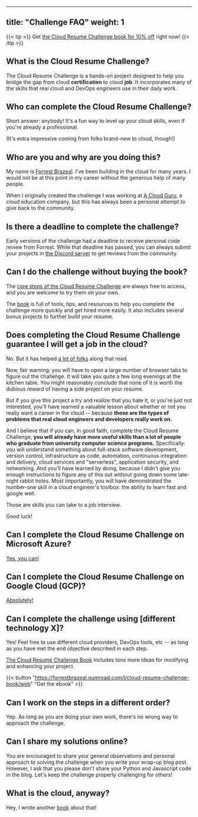 
---
title: "Challenge FAQ"
weight: 1
---

{{< tip >}}
Get [the Cloud Resume Challenge book for 10% off](https://forrestbrazeal.gumroad.com/l/cloud-resume-challenge-book/website-offer) right now!
{{< /tip >}}

## What is the Cloud Resume Challenge?

The Cloud Resume Challenge is a hands-on project designed to help you bridge the gap from cloud **certification** to cloud **job**. It incorporates many of the skills that real cloud and DevOps engineers use in their daily work.

## Who can complete the Cloud Resume Challenge?

Short answer: anybody! It's a fun way to level up your cloud skills, even if you're already a professional.

(It's extra impressive coming from folks brand-new to cloud, though!)

## Who are you and why are you doing this?

My name is [Forrest Brazeal](https://forrestbrazeal.com). I've been building in the cloud for many years. I would not be at this point in my career without the generous help of many people.

When I originally created the challenge I was working at [A Cloud Guru](https://acloudguru.com), a cloud education company, but this has always been a personal attempt to give back to the community. 

## Is there a deadline to complete the challenge?
Early versions of the challenge had a deadline to receive personal code review from Forrest. While that deadline has passed, you can always submit your projects in [the Discord server](https://discord.gg/2PTwAth) to get reviews from the community.

## Can I do the challenge without buying the book?

The [core steps of the Cloud Resume Challenge](../the-challenge) are always free to access, and you are welcome to try them on your own.

The [book](https://cloudresumechallenge.dev/book) is full of tools, tips, and resources to help you complete the challenge more quickly and get hired more easily. It also includes several bonus projects to further build your resume.

## Does completing the Cloud Resume Challenge guarantee I will get a job in the cloud?

No. But it has helped [a lot of folks](https://cloudresumechallenge.dev/halloffame) along that road.

Now, fair warning: you will have to open a large number of browser tabs to figure out the challenge. It will take you quite a few long evenings at the kitchen table. You might reasonably conclude that none of it is worth the dubious reward of having a side project on your resume.

But if you give this project a try and realize that you hate it, or you're just not interested, you'll have learned a valuable lesson about whether or not you really want a career in the cloud -- because **these are the types of problems that real cloud engineers and developers really work on.**

And I believe that if you can, in good faith, complete the Cloud Resume Challenge, **you will already have more useful skills than a lot of people who graduate from university computer science programs.** Specifically: you will understand something about full-stack software development, version control, infrastructure as code, automation, continuous integration and delivery, cloud services and "serverless", application security, and networking. And you'll have learned by doing, because I didn't give you enough instructions to figure any of this out without going down some late-night rabbit holes. Most importantly, you will have demonstrated the number-one skill in a cloud engineer's toolbox: the ability to learn fast and google well.

Those are skills you can take to a job interview.

Good luck!

## Can I complete the Cloud Resume Challenge on Microsoft Azure?
[Yes, you can!](../the-challenge/azure)

## Can I complete the Cloud Resume Challenge on Google Cloud (GCP)?
[Absolutely!](../the-challenge/googlecloud)

## Can I complete the challenge using [different technology X]?

Yes! Feel free to use different cloud providers, DevOps tools, etc -- as long as you have met the end objective described in each step.

[The Cloud Resume Challenge Book](https://forrestbrazeal.gumroad.com/l/cloud-resume-challenge-book) includes tons more ideas for modifying and enhancing your project.

{{< button "https://forrestbrazeal.gumroad.com/l/cloud-resume-challenge-book/web" "Get the ebook" >}}

## Can I work on the steps in a different order?

Yep. As long as you are doing your own work, there's no wrong way to approach the challenge.

## Can I share my solutions online?

You are encouraged to share your general observations and personal approach to solving the challenge when you write your wrap-up blog post. However, I ask that you please don't share your Python and Javascript code in the blog. Let's keep the challenge properly challenging for others!

## What is the cloud, anyway?

Hey, I wrote another [book](https://www.amazon.com/Read-Aloud-Cloud-Innocents-Inside/dp/1119677629/) about that!
